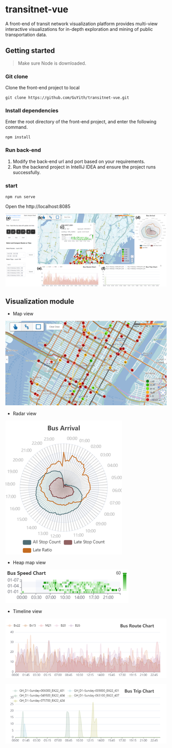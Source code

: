 # transitnet-vue
A front-end of transit network visualization platform provides multi-view  interactive visualizations for in-depth exploration and mining of public transportation data.
## Getting started
> Make sure Node is downloaded.
### Git clone
Clone the front-end project to local
```
git clone https://github.com/GuYith/transitnet-vue.git
```
### Install dependencies
Enter the root directory of the front-end project, and enter the following command.
```
npm install
```
### Run back-end
1. Modify the back-end url and port based on your requirements.
2. Run the backend project in IntelliJ IDEA and ensure the project runs successfully.
### start
```
npm run serve
```
Open the http://localhost:8085

![system](pic/system_look.png)


## Visualization module
* Map view

![map](pic/vehicle.png)
* Radar view

![radar](pic/Bus%20Arrival.png)
* Heap map view

![heap](pic/Bus%20Speed%20Chart2.png)
* Timeline view

![timeline1](pic/Bus%20Route%20Chart.png)

![timeline2](pic/Bus%20Trip%20Chart.png)
